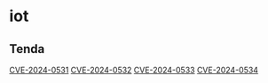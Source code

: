 # iot

## Tenda
[CVE-2024-0531](https://nvd.nist.gov/vuln/detail/CVE-2024-0531)
[CVE-2024-0532](https://nvd.nist.gov/vuln/detail/CVE-2024-0532)
[CVE-2024-0533](https://nvd.nist.gov/vuln/detail/CVE-2024-0533)
[CVE-2024-0534](https://nvd.nist.gov/vuln/detail/CVE-2024-0534)
